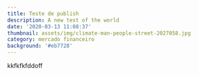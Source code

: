 ```yaml
---
title: Teste de publish
description: A new test of the world
date: '2020-03-13 11:08:37'
thumbnail: assets/img/climate-man-people-street-2027058.jpg
category: mercado financeiro
background: '#eb7728'
---
```

kkfkfkfddoff